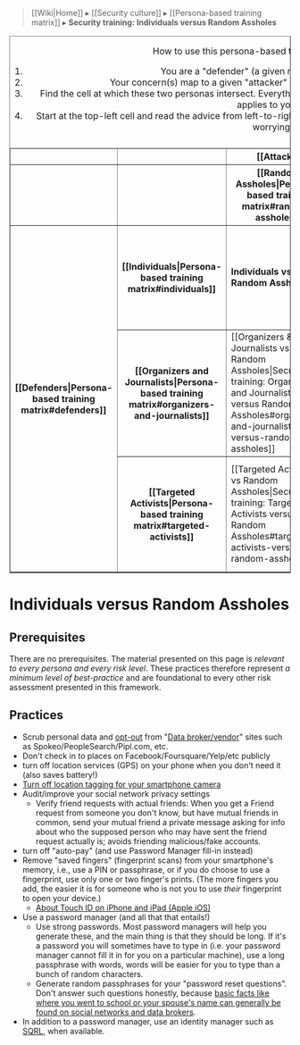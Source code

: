 > [[Wiki|Home]] ▸ [[Security culture]] ▸ [[Persona-based training matrix]] ▸ **Security training: Individuals versus Random Assholes**

<table border="1" cellpadding="10" cellspacing="0">
  <caption>
    <p>How to use this persona-based threat modeling matrix:</p>
    <ol>
      <li>You are a "defender" (a given row). Find yourself there.</li>
      <li>Your concern(s) map to a given "attacker" (a given column). Find your attacker.</li>
      <li>Find the cell at which these two personas intersect. Everything listed in the cells above and to the left of your cell applies to you, too.</li>
      <li>Start at the top-left cell and read the advice from left-to-right, top-to-bottom, until you reach your cell. Then stop worrying. :)</li>
    </ol>
  </caption>
  <tr>
    <th></th>
    <th></th>
    <th colspan="3">[[Attackers|Persona-based training matrix#attackers]]</th>
  </tr>
  <tr>
    <th></th>
    <th></th>
    <th>[[Random Assholes|Persona-based training matrix#random-assholes]]</th>
    <th>[[Assholes with Resources|Persona-based training matrix#assholes-with-resources]]</th>
    <th>[[The State|Persona-based training matrix#the-state]]</th>
  </tr>
  <tr>
    <th rowspan="3">[[Defenders|Persona-based training matrix#defenders]]</th>
    <th>[[Individuals|Persona-based training matrix#individuals]]</th>
    <td>
      <strong>Individuals vs Random Assholes</strong>
    </td>
    <td>
      [[Individuals vs Assholes with Resources|Security training: Individuals versus Assholes with Resources#individuals-versus-assholes-with-resources]]
    </td>
    <td>
      [[Individuals vs The State|Security training: Individuals versus The State#individuals-versus-the-state]]
    </td>
  </tr>
  <tr>
    <th>[[Organizers and Journalists|Persona-based training matrix#organizers-and-journalists]]</th>
    <td>
      [[Organizers &amp; Journalists vs Random Assholes|Security training: Organizers and Journalists versus Random Assholes#organizers-and-journalists-versus-random-assholes]]
    </td>
    <td>
      [[Organizers &amp; Journalists vs Assholes with Resources|Security training: Organizers and Journalists versus Assholes with Resources#organizers-and-journalists-versus-assholes-with-resources]]
    </td>
    <td>
      [[Organizers &amp; Journalists vs The State|Security Training: Organizers and Journalists versus The State#organizers-and-journalists-versus-the-state]]
    </td>
  </tr>
  <tr>
    <th>[[Targeted Activists|Persona-based training matrix#targeted-activists]]</th>
    <td>
      [[Targeted Activists vs Random Assholes|Security training: Targeted Activists versus Random Assholes#targeted-activists-versus-random-assholes]]
    </td>
    <td>
      [[Targeted Activists vs Assholes with Resources|Security training: Targeted Activists versus Assholes with Resources#targeted-activists-versus-assholes-with-resources]]
    </td>
    <td>
      [[Targeted Activists vs The State|Security training: Targeted Activists versus The State#targeted-activists-versus-the-state]]
    </td>
  </tr>
</table>

# Individuals versus Random Assholes

## Prerequisites

There are no prerequisites. The material presented on this page is *relevant to every persona and every risk level*. These practices therefore represent *a minimum level of best-practice* and are foundational to every other risk assessment presented in this framework.

## Practices

* Scrub personal data and [opt-out](https://www.privacyrights.org/data-brokers) from "[Data broker/vendor](https://privacyrights.org/data-brokers)" sites such as Spokeo/PeopleSearch/Pipl.com, etc.
* Don't check in to places on Facebook/Foursquare/Yelp/etc publicly
* turn off location services (GPS) on your phone when you don't need it (also saves battery!)
* [Turn off location tagging for your smartphone camera](https://www.wired.com/2013/07/tip-smartphone-camera-gps/)
* Audit/improve your social network privacy settings
  * Verify friend requests with actual friends: When you get a Friend request from someone you don't know, but have mutual friends in common, send your mutual friend a private message asking for info about who the supposed person who may have sent the friend request actually is; avoids friending malicious/fake accounts.
* turn off "auto-pay" (and use Password Manager fill-in instead)
* Remove "saved fingers" (fingerprint scans) from your smartphone's memory, i.e., use a PIN or passphrase, or if you do choose to use a fingerprint, use only one or two finger's prints. (The more fingers you add, the easier it is for someone who is not you to use *their* fingerprint to open your device.)
  * [About Touch ID on iPhone and iPad (Apple iOS)](https://support.apple.com/en-ca/HT201371)
* Use a password manager (and all that that entails!)
  * Use strong passwords. Most password managers will help you generate these, and the main thing is that they should be long. If it's a password you will sometimes have to type in (i.e. your password manager cannot fill it in for you on a particular machine), use a long passphrase with words, words will be easier for you to type than a bunch of random characters.
  * Generate random passphrases for your "password reset questions". Don't answer such questions honestly, because [basic facts like where you went to school or your spouse's name can generally be found on social networks and data brokers](https://github.com/AnarchoTechNYC/meta/tree/master/train-the-trainers/mr-robots-netflix-n-hack/week-2/strengthening-passwords-to-defend-against-john#preparing-a-personally-targeted-attack).
* In addition to a password manager, use an identity manager such as [SQRL](https://grc.com/sqrl), when available.